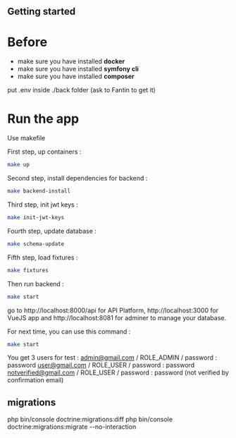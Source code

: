## Getting started

# Before
- make sure you have installed **docker**
- make sure you have installed **symfony cli**
- make sure you have installed **composer**

put .env inside ./back folder (ask to Fantin to get it)

# Run the app

Use makefile

First step, up containers :
```bash
make up
```

Second step, install dependencies for backend :
```bash
make backend-install
```

Third step, init jwt keys :
```bash
make init-jwt-keys
```

Fourth step, update database :
```bash
make schema-update
```

Fifth step, load fixtures :
```bash
make fixtures
```

Then run backend :
```bash
make start
```

go to http://localhost:8000/api for API Platform, http://localhost:3000 for VueJS app and http://localhost:8081 for adminer to manage your database.

For next time, you can use this command :
```bash
make start
```

You get 3 users for test :
admin@gmail.com / ROLE_ADMIN / password : password
user@gmail.com / ROLE_USER / password : password 
notverified@gmail.com / ROLE_USER / password : password (not verified by confirmation email)

## migrations

php bin/console doctrine:migrations:diff
php bin/console doctrine:migrations:migrate --no-interaction